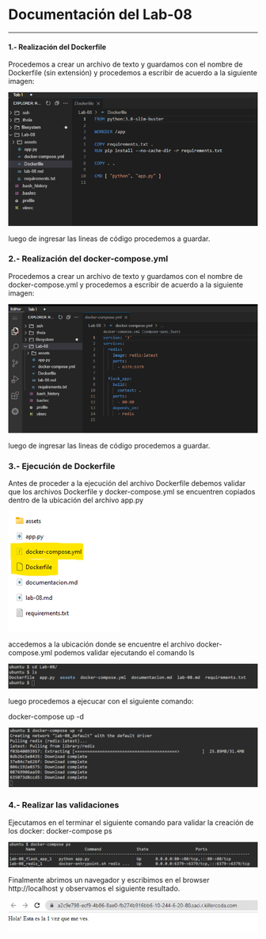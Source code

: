 # Documentación del Lab-08 
---
#### 1.- Realización del Dockerfile 
Procedemos a crear un archivo de texto y guardamos con el nombre de Dockerfile (sin extensión) y procedemos a escribir de acuerdo a la siguiente imagen:

![](./assets/4.png)

luego de ingresar las lineas de código procedemos a guardar.

### 2.- Realización del docker-compose.yml 
Procedemos a crear un archivo de texto y guardamos con el nombre de docker-compose.yml  y procedemos a escribir de acuerdo a la siguiente imagen:

![](./assets/3.png)

luego de ingresar las lineas de código procedemos a guardar.

### 3.- Ejecución de Dockerfile
Antes de proceder a la ejecución del archivo Dockerfile debemos validar que los archivos Dockerfile y docker-compose.yml se encuentren copiados dentro de la ubicación del archivo app.py 

![](./assets/5.png)

accedemos a la ubicación donde se encuentre el archivo docker-compose.yml  podemos validar ejecutando el comando ls

![](./assets/6.png)

luego procedemos a ejecucar con el siguiente comando:

docker-compose up -d

![](./assets/7.png)

### 4.- Realizar las validaciones
Ejecutamos en el terminar el siguiente comando para validar la creación de los docker:
docker-compose ps

![](./assets/8.png)

Finalmente abrimos un navegador y escribimos en el browser http://localhost  y observamos el siguiente resultado.

![](./assets/9.png)




